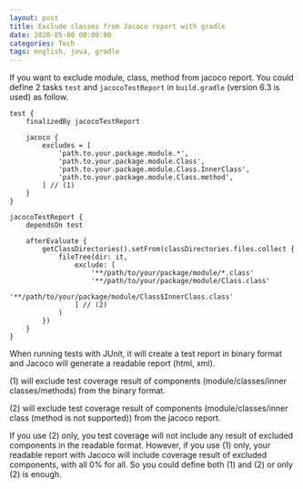 ```yaml
---
layout: post
title: Exclude classes from Jacoco report with gradle
date: 2020-05-08 00:00:00
categories: Tech
tags: english, java, gradle
---
```


If you want to exclude module, class, method from jacoco report. You could define 2 tasks `test` and `jacocoTestReport` in `build.gradle` (version 6.3 is used) as follow.

```
test { 
	finalizedBy jacocoTestReport

	jacoco {
		excludes = [
			'path.to.your.package.module.*',
			'path.to.your.package.module.Class',
			'path.to.your.package.module.Class.InnerClass',
			'path.to.your.package.module.Class.method',
		] // (1)
	}
} 

jacocoTestReport {
	dependsOn test 

	afterEvaluate { 
		getClassDirectories().setFrom(classDirectories.files.collect {
			fileTree(dir: it,
				exclude: [
					'**/path/to/your/package/module/*.class'
					'**/path/to/your/package/module/Class.class'
					'**/path/to/your/package/module/Class$InnerClass.class'
				] // (2)
			)
		})
	}
}
```

When running tests with JUnit, it will create a test report in binary format and Jacoco will generate a readable report (html, xml).

(1) will exclude test coverage result of components (module/classes/inner classes/methods) from the binary format.

(2) will exclude test coverage result of components (module/classes/inner class (method is not supported)) from the jacoco report.

If you use (2) only, you test coverage will not include any result of excluded components in the readable format. However, if you use (1) only, your readable report with Jacoco will include coverage result of excluded components, with all 0% for all. So you could define both (1) and (2) or only (2) is enough.
